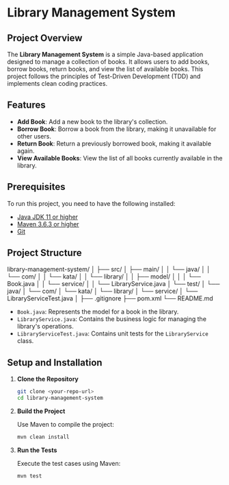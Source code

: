 # Library Management System

## Project Overview

The **Library Management System** is a simple Java-based application designed to manage a collection of books. It allows users to add books, borrow books, return books, and view the list of available books. This project follows the principles of Test-Driven Development (TDD) and implements clean coding practices.

## Features

- **Add Book**: Add a new book to the library's collection.
- **Borrow Book**: Borrow a book from the library, making it unavailable for other users.
- **Return Book**: Return a previously borrowed book, making it available again.
- **View Available Books**: View the list of all books currently available in the library.

## Prerequisites

To run this project, you need to have the following installed:

- [Java JDK 11 or higher](https://www.oracle.com/java/technologies/javase-jdk11-downloads.html)
- [Maven 3.6.3 or higher](https://maven.apache.org/download.cgi)
- [Git](https://git-scm.com/)

## Project Structure
library-management-system/ │ ├── src/ │ ├── main/ │ │ └── java/ │ │ └── com/ │ │ └── kata/ │ │ └── library/ │ │ ├── model/ │ │ │ └── Book.java │ │ └── service/ │ │ └── LibraryService.java │ └── test/ │ └── java/ │ └── com/ │ └── kata/ │ └── library/ │ └── service/ │ └── LibraryServiceTest.java │ ├── .gitignore ├── pom.xml └── README.md


- `Book.java`: Represents the model for a book in the library.
- `LibraryService.java`: Contains the business logic for managing the library's operations.
- `LibraryServiceTest.java`: Contains unit tests for the `LibraryService` class.

## Setup and Installation

1. **Clone the Repository**

   ```bash
   git clone <your-repo-url>
   cd library-management-system

2. **Build the Project**
   
   Use Maven to compile the project:
   ```bash
   mvn clean install
   

3. **Run the Tests**

   Execute the test cases using Maven:
   ```bash
   mvn test
